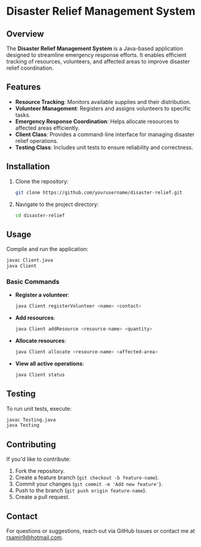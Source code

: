 # Disaster Relief Management System

## Overview
The **Disaster Relief Management System** is a Java-based application designed to streamline emergency response efforts. It enables efficient tracking of resources, volunteers, and affected areas to improve disaster relief coordination.

## Features
- **Resource Tracking**: Monitors available supplies and their distribution.
- **Volunteer Management**: Registers and assigns volunteers to specific tasks.
- **Emergency Response Coordination**: Helps allocate resources to affected areas efficiently.
- **Client Class**: Provides a command-line interface for managing disaster relief operations.
- **Testing Class**: Includes unit tests to ensure reliability and correctness.

## Installation
1. Clone the repository:
   ```sh
   git clone https://github.com/yourusername/disaster-relief.git
   ```
2. Navigate to the project directory:
   ```sh
   cd disaster-relief
   ```

## Usage
Compile and run the application:
```sh
javac Client.java
java Client
```

### Basic Commands
- **Register a volunteer**:
  ```sh
  java Client registerVolunteer <name> <contact>
  ```
- **Add resources**:
  ```sh
  java Client addResource <resource-name> <quantity>
  ```
- **Allocate resources**:
  ```sh
  java Client allocate <resource-name> <affected-area>
  ```
- **View all active operations**:
  ```sh
  java Client status
  ```

## Testing
To run unit tests, execute:
```sh
javac Testing.java
java Testing
```

## Contributing
If you'd like to contribute:
1. Fork the repository.
2. Create a feature branch (`git checkout -b feature-name`).
3. Commit your changes (`git commit -m 'Add new feature'`).
4. Push to the branch (`git push origin feature-name`).
5. Create a pull request.

## Contact
For questions or suggestions, reach out via GitHub Issues or contact me at rsamir9@hotmail.com.


